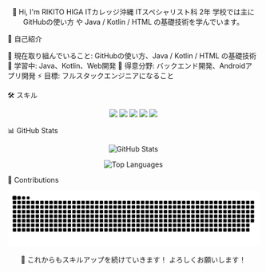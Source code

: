 <div align="center">
👋 Hi, I'm RIKITO HIGA
ITカレッジ沖縄 ITスペシャリスト科 2年
学校では主に GitHubの使い方 や Java / Kotlin / HTML の基礎技術を学んでいます。
</div>

🚀 自己紹介

🔭 現在取り組んでいること: GitHubの使い方、Java / Kotlin / HTML の基礎技術
🌱 学習中: Java、Kotlin、Web開発
💬 得意分野: バックエンド開発、Androidアプリ開発
⚡ 目標: フルスタックエンジニアになること


🛠️ スキル
<p align="center">
  <img src="https://img.shields.io/badge/-Java-007396?style=for-the-badge&logo=Java&logoColor=white" />
  <img src="https://img.shields.io/badge/-Kotlin-7F52FF?style=for-the-badge&logo=Kotlin&logoColor=white" />
  <img src="https://img.shields.io/badge/-HTML5-E34F26?style=for-the-badge&logo=HTML5&logoColor=white" />
  <img src="https://img.shields.io/badge/-CSS3-1572B6?style=for-the-badge&logo=CSS3&logoColor=white" />
  <img src="https://img.shields.io/badge/-Git-F05032?style=for-the-badge&logo=Git&logoColor=white" />
</p>

📊 GitHub Stats
<p align="center">
  <img src="https://github-readme-stats.vercel.app/api?username=itc-s24023&show_icons=true&theme=tokyonight" alt="GitHub Stats" />
</p>
<p align="center">
  <img src="https://github-readme-stats.vercel.app/api/top-langs/?username=itc-s24023&layout=compact&theme=tokyonight" alt="Top Languages" />
</p>

🐍 Contributions
<p align="center">
  <picture>
    <source media="(prefers-color-scheme: dark)" srcset="https://raw.githubusercontent.com/obregonia1/obregonia1/master/img/snake-dark.svg">
    <source media="(prefers-color-scheme: light)" srcset="https://raw.githubusercontent.com/obregonia1/obregonia1/master/img/snake.svg">
    <img alt="github contribution grid snake animation" src="https://raw.githubusercontent.com/obregonia1/obregonia1/master/img/snake-dark.svg">
  </picture>
</p>

<div align="center">
🌟 これからもスキルアップを続けていきます！
よろしくお願いします！
</div>
